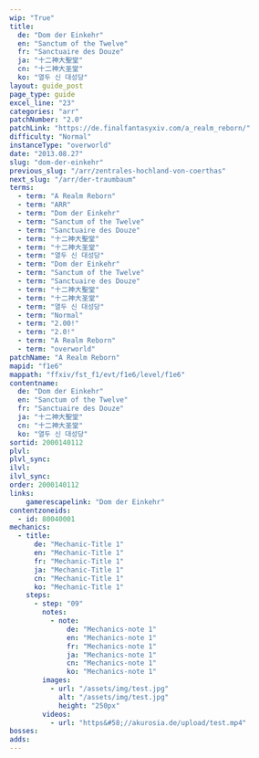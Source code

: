 ```yaml
---
wip: "True"
title:
  de: "Dom der Einkehr"
  en: "Sanctum of the Twelve"
  fr: "Sanctuaire des Douze"
  ja: "十二神大聖堂"
  cn: "十二神大圣堂"
  ko: "열두 신 대성당"
layout: guide_post
page_type: guide
excel_line: "23"
categories: "arr"
patchNumber: "2.0"
patchLink: "https://de.finalfantasyxiv.com/a_realm_reborn/"
difficulty: "Normal"
instanceType: "overworld"
date: "2013.08.27"
slug: "dom-der-einkehr"
previous_slug: "/arr/zentrales-hochland-von-coerthas"
next_slug: "/arr/der-traumbaum"
terms:
  - term: "A Realm Reborn"
  - term: "ARR"
  - term: "Dom der Einkehr"
  - term: "Sanctum of the Twelve"
  - term: "Sanctuaire des Douze"
  - term: "十二神大聖堂"
  - term: "十二神大圣堂"
  - term: "열두 신 대성당"
  - term: "Dom der Einkehr"
  - term: "Sanctum of the Twelve"
  - term: "Sanctuaire des Douze"
  - term: "十二神大聖堂"
  - term: "十二神大圣堂"
  - term: "열두 신 대성당"
  - term: "Normal"
  - term: "2.00!"
  - term: "2.0!"
  - term: "A Realm Reborn"
  - term: "overworld"
patchName: "A Realm Reborn"
mapid: "f1e6"
mappath: "ffxiv/fst_f1/evt/f1e6/level/f1e6"
contentname:
  de: "Dom der Einkehr"
  en: "Sanctum of the Twelve"
  fr: "Sanctuaire des Douze"
  ja: "十二神大聖堂"
  cn: "十二神大圣堂"
  ko: "열두 신 대성당"
sortid: 2000140112
plvl: 
plvl_sync: 
ilvl: 
ilvl_sync: 
order: 2000140112
links:
    gamerescapelink: "Dom der Einkehr"
contentzoneids:
  - id: 80040001
mechanics:
  - title:
      de: "Mechanic-Title 1"
      en: "Mechanic-Title 1"
      fr: "Mechanic-Title 1"
      ja: "Mechanic-Title 1"
      cn: "Mechanic-Title 1"
      ko: "Mechanic-Title 1"
    steps:
      - step: "09"
        notes:
          - note:
              de: "Mechanics-note 1"
              en: "Mechanics-note 1"
              fr: "Mechanics-note 1"
              ja: "Mechanics-note 1"
              cn: "Mechanics-note 1"
              ko: "Mechanics-note 1"
        images:
          - url: "/assets/img/test.jpg"
            alt: "/assets/img/test.jpg"
            height: "250px"
        videos:
          - url: "https&#58;//akurosia.de/upload/test.mp4"
bosses:
adds:
---
```

